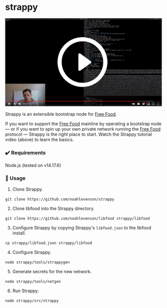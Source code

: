 # strappy

[![Youtube demo](https://github.com/noahlevenson/strappy/blob/main/youtube_thumb.png)](https://www.youtube.com/watch?v=kQWziK4Fnmw "Youtube demo")

Strappy is an extensible bootstrap node for [Free Food](https://github.com/noahlevenson/libfood). 

If you want to support the [Free Food](https://github.com/noahlevenson/libfood) mainline by operating a bootstrap node &mdash; or if you want to spin up your own private network running the [Free Food](https://github.com/noahlevenson/libfood) protocol &mdash; Strappy is the right place to start. Watch the Strappy tutorial video (above) to learn the basics.

### :heavy_check_mark: Requirements

Node.js (tested on v14.17.6)

### :100: Usage

1. Clone Strappy.

`git clone https://github.com/noahlevenson/strappy`

2. Clone libfood into the Strappy directory.

`git clone https://github.com/noahlevenson/libfood strappy/libfood`

3. Configure Strappy by copying Strappy's `libfood.json` to the libfood install.

`cp strappy/libfood.json strappy/libfood`

4. Configure Strappy.

`node strappy/tools/strappygen`

5. Generate secrets for the new network.

`node strappy/tools/netgen`

6. Run Strappy.

`node strappy/src/strappy`
